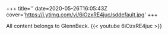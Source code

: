 +++
title=''
date=2020-05-26T16:05:43Z
cover='https://i.ytimg.com/vi/6iOzxRE4juc/sddefault.jpg'
+++

All content belongs to GlennBeck.
{{< youtube 6iOzxRE4juc >}}
